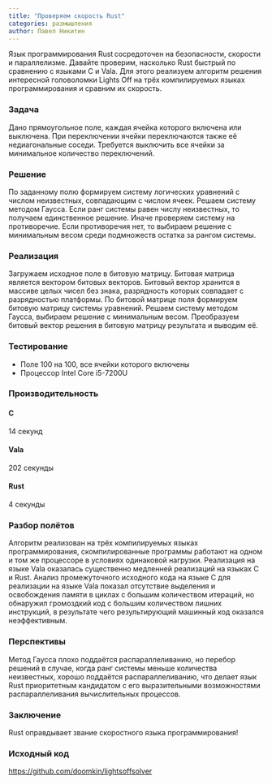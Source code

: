 ```yaml
---
title: "Проверяем скорость Rust"
categories: размышления
author: Павел Никитин
---
```


Язык программирования Rust сосредоточен на безопасности, скорости и параллелизме. Давайте проверим, насколько Rust быстрый по сравнению с языками C и Vala. Для этого реализуем алгоритм решения интересной головоломки Lights Off на трёх компилируемых языках программирования и сравним их скорость.

### Задача
Дано прямоугольное поле, каждая ячейка которого включена или выключена. При переключении ячейки переключаются также её недиагональные соседи. Требуется выключить все ячейки за минимальное количество переключений.

### Решение
По заданному полю формируем систему логических уравнений с числом неизвестных, совпадающим с числом ячеек. Решаем систему методом Гаусса. Если ранг системы равен числу неизвестных, то получаем единственное решение. Иначе проверяем систему на противоречие. Если противоречия нет, то выбираем решение с минимальным весом среди подмножеств остатка за рангом системы.

### Реализация
Загружаем исходное поле в битовую матрицу. Битовая матрица является вектором битовых векторов. Битовый вектор хранится в массиве целых чисел без знака, разрядность которых совпадает с разрядностью платформы. По битовой матрице поля формируем битовую матрицу системы уравнений. Решаем систему методом Гаусса, выбираем решение с минимальным весом. Преобразуем битовый вектор решения в битовую матрицу результата и выводим её.

### Тестирование
* Поле 100 на 100, все ячейки которого включены
* Процессор Intel Core i5-7200U

### Производительность
#### С
14 секунд
#### Vala
202 секунды
#### Rust
4 секунды

### Разбор полётов
Алгоритм реализован на трёх компилируемых языках программирования, скомпилированные программы работают на одном и том же процессоре в условиях одинаковой нагрузки. Реализация на языке Vala оказалась существенно медленней реализаций на языках C и Rust. Анализ промежуточного исходного кода на языке C для реализации на языке Vala показал отсутствие выделения и освобождения памяти в циклах с большим количеством итераций, но обнаружил громоздкий код с большим количеством лишних инструкций, в результате чего результирующий машинный код оказался неэффективным.

### Перспективы
Метод Гаусса плохо поддаётся распараллеливанию, но перебор решений в случае, когда ранг системы меньше количества неизвестных, хорошо поддаётся распараллеливанию, что делает язык Rust приоритетным кандидатом с его выразительными возможностями распараллеливания вычислительных процессов.

### Заключение
Rust оправдывает звание скоростного языка программирования!

### Исходный код
https://github.com/doomkin/lightsoffsolver
